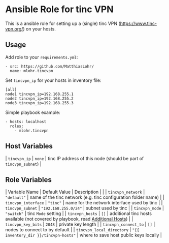 # Ansible Role for tinc VPN

This is a ansible role for setting up a (single) tinc VPN (https://www.tinc-vpn.org/) on your hosts.

## Usage

Add role to your `requirements.yml`:
```
- src: https://github.com/MatthiasLohr/
  name: mlohr.tincvpn
```

Set `tincvpn_ip` for your hosts in inventory file:
```
[all]
node1 tincvpn_ip=192.168.255.1
node2 tincvpn_ip=192.168.255.2
node3 tincvpn_ip=192.168.255.3
```

Simple playbook example:
```
- hosts: localhost
  roles:
    - mlohr.tincvpn
```


## Host Variables

| `tincvpn_ip` | `none` | tinc IP address of this node (should be part of `tincvpn_subnet`) |


## Role Variables

| Variable Name | Default Value | Description |
|
| `tincvpn_network`         | `"default"`                           | name of the tinc network (e.g. tinc configuration folder name) |
| `tincvpn_interface`       | `"tinc"`                              | name for the network interface used by tinc |
| `tincvpn_subnet`          | `"192.168.255.0/24"`                  | subnet used by tinc |
| `tincvpn_mode`            | `"switch"`                            | tinc `Mode` setting |
| `tincvpn_hosts`           | `[]`                                  | additional tinc hosts available (not covered by playbook, read [Additional Hosts](#additional-hosts)) |
| `tincvpn_key_bits`        | `2048`                                | private key length |
| `tincvpn_connect_to`      | `[]`                                  | nodes to connect to by default |
| `tincvpn_local_directory` | `"{{ inventory_dir }}/tincvpn-hosts"` | where to save host public keys locally |
